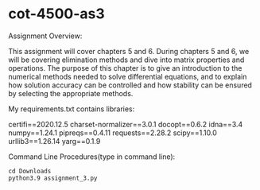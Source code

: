 # cot-4500-as3

Assignment Overview:

This assignment will cover chapters 5 and 6. During chapters 5 and 6, we will be covering elimination methods and dive into matrix properties and operations. The purpose of this chapter is to give an introduction to the numerical methods needed to solve differential equations, and to explain how solution accuracy can be controlled and how stability can be ensured by selecting the appropriate methods.

My requirements.txt contains libraries:

certifi==2020.12.5
charset-normalizer==3.0.1
docopt==0.6.2
idna==3.4
numpy==1.24.1
pipreqs==0.4.11
requests==2.28.2
scipy==1.10.0
urllib3==1.26.14
yarg==0.1.9

Command Line Procedures(type in command line):

    cd Downloads
    python3.9 assignment_3.py

